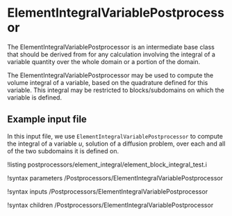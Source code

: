 # ElementIntegralVariablePostprocessor

The ElementIntegralVariablePostprocessor is an intermediate base class that should be derived from for any calculation involving
the integral of a variable quantity over the whole domain or a portion of the domain.

The ElementIntegralVariablePostprocessor may be used to compute the volume integral of a variable, based on the quadrature defined
for this variable. This integral may be restricted to blocks/subdomains on which the variable is defined.

## Example input file

In this input file, we use `ElementIntegralVariablePostprocessor` to compute the integral
of a variable $u$, solution of a diffusion problem, over each and all of the two subdomains it
is defined on.

!listing postprocessors/element_integral/element_block_integral_test.i

!syntax parameters /Postprocessors/ElementIntegralVariablePostprocessor

!syntax inputs /Postprocessors/ElementIntegralVariablePostprocessor

!syntax children /Postprocessors/ElementIntegralVariablePostprocessor
